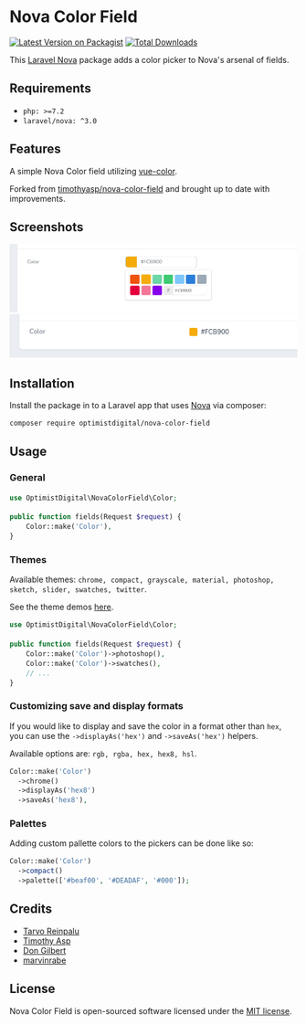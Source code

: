 # Nova Color Field

[![Latest Version on Packagist](https://img.shields.io/packagist/v/optimistdigital/nova-color-field.svg?style=flat-square)](https://packagist.org/packages/optimistdigital/nova-color-field)
[![Total Downloads](https://img.shields.io/packagist/dt/optimistdigital/nova-color-field.svg?style=flat-square)](https://packagist.org/packages/optimistdigital/nova-color-field)

This [Laravel Nova](https://nova.laravel.com/) package adds a color picker to Nova's arsenal of fields.

## Requirements

- `php: >=7.2`
- `laravel/nova: ^3.0`

## Features

A simple Nova Color field utilizing [vue-color](https://github.com/xiaokaike/vue-color).

Forked from [timothyasp/nova-color-field](https://github.com/timothyasp/nova-color-field) and brought up to date with improvements.

## Screenshots

![Form page](./docs/form.png)
![Details page](./docs/detail.png)

## Installation

Install the package in to a Laravel app that uses [Nova](https://nova.laravel.com) via composer:

```bash
composer require optimistdigital/nova-color-field
```

## Usage

### General

```php
use OptimistDigital\NovaColorField\Color;

public function fields(Request $request) {
    Color::make('Color'),
}
```

### Themes

Available themes: `chrome, compact, grayscale, material, photoshop, sketch, slider, swatches, twitter`.

See the theme demos [here](http://xiaokaike.github.io/vue-color/).

```php
use OptimistDigital\NovaColorField\Color;

public function fields(Request $request) {
    Color::make('Color')->photoshop(),
    Color::make('Color')->swatches(),
    // ...
}
```

### Customizing save and display formats

If you would like to display and save the color in a format other than `hex`, you can use the `->displayAs('hex')` and `->saveAs('hex')` helpers.

Available options are: `rgb, rgba, hex, hex8, hsl`.

```php
Color::make('Color')
  ->chrome()
  ->displayAs('hex8')
  ->saveAs('hex8'),
```

### Palettes

Adding custom pallette colors to the pickers can be done like so:

```php
Color::make('Color')
  ->compact()
  ->palette(['#beaf00', '#DEADAF', '#000']);
```

## Credits

- [Tarvo Reinpalu](https://github.com/tarpsvo)
- [Timothy Asp](https://github.com/timothyasp)
- [Don Gilbert](https://github.com/dongilbert)
- [marvinrabe](https://github.com/marvinrrabe)

## License

Nova Color Field is open-sourced software licensed under the [MIT license](LICENSE.md).
